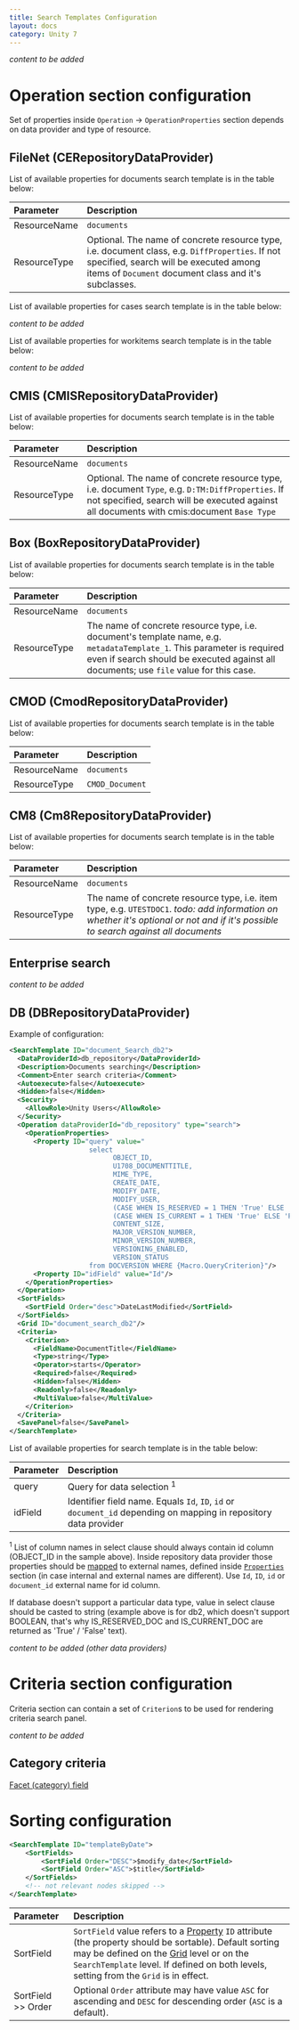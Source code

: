 ```yaml
---
title: Search Templates Configuration
layout: docs
category: Unity 7
---
```

*content to be added*
 
# Operation section configuration

Set of properties inside `Operation` -> `OperationProperties` section depends on data provider and type of resource. 

## FileNet (CERepositoryDataProvider)

List of available properties for documents search template is in the table below: 

| Parameter   | Description |
|:------------|:------------|
|ResourceName |`documents`|
|ResourceType |Optional. The name of concrete resource type, i.e. document class, e.g. `DiffProperties`. If not specified, search will be executed among items of `Document` document class and it's subclasses.|

List of available properties for cases search template is in the table below: 

*content to be added*

List of available properties for workitems search template is in the table below: 

*content to be added*

## CMIS (CMISRepositoryDataProvider)

List of available properties for documents search template is in the table below:
 
| Parameter   | Description |
|:------------|:------------|
|ResourceName |`documents`|
|ResourceType |Optional. The name of concrete resource type, i.e. document `Type`, e.g. `D:TM:DiffProperties`. If not specified, search will be executed against all documents with cmis:document `Base Type`|

## Box (BoxRepositoryDataProvider)

List of available properties for documents search template is in the table below:
 
| Parameter   | Description |
|:------------|:------------|
|ResourceName |`documents`|
|ResourceType |The name of concrete resource type, i.e. document's template name, e.g. `metadataTemplate_1`. This parameter is required even if search should be executed against all documents; use `file` value for this case.|

## CMOD (CmodRepositoryDataProvider)

List of available properties for documents search template is in the table below:
 
| Parameter   | Description |
|:------------|:------------|
|ResourceName |`documents`|
|ResourceType |`CMOD_Document`|

## CM8 (Cm8RepositoryDataProvider)

List of available properties for documents search template is in the table below:
 
| Parameter   | Description |
|:------------|:------------|
|ResourceName |`documents`|
|ResourceType |The name of concrete resource type, i.e. item type, e.g. `UTESTDOC1`. *todo: add information on whether it's optional or not and if it's possible to search against all documents*|

## Enterprise search

*content to be added*

## DB (DBRepositoryDataProvider)

Example of configuration:

```xml
<SearchTemplate ID="document_Search_db2">
  <DataProviderId>db_repository</DataProviderId>
  <Description>Documents searching</Description>
  <Comment>Enter search criteria</Comment>
  <Autoexecute>false</Autoexecute>
  <Hidden>false</Hidden>
  <Security>
    <AllowRole>Unity Users</AllowRole>
  </Security>
  <Operation dataProviderId="db_repository" type="search">
    <OperationProperties>
      <Property ID="query" value="
                    select
                          OBJECT_ID,
                          U1708_DOCUMENTTITLE,
                          MIME_TYPE,
                          CREATE_DATE,
                          MODIFY_DATE,
                          MODIFY_USER,
                          (CASE WHEN IS_RESERVED = 1 THEN 'True' ELSE 'False' END) AS IS_RESERVED_DOC,
                          (CASE WHEN IS_CURRENT = 1 THEN 'True' ELSE 'False' END) AS IS_CURRENT_DOC,
                          CONTENT_SIZE,
                          MAJOR_VERSION_NUMBER,
                          MINOR_VERSION_NUMBER,
                          VERSIONING_ENABLED,
                          VERSION_STATUS
                    from DOCVERSION WHERE {Macro.QueryCriterion}"/>
      <Property ID="idField" value="Id"/>
    </OperationProperties>
  </Operation>
  <SortFields>
    <SortField Order="desc">DateLastModified</SortField>
  </SortFields>
  <Grid ID="document_search_db2"/>
  <Criteria>
    <Criterion>
      <FieldName>DocumentTitle</FieldName>
      <Type>string</Type>
      <Operator>starts</Operator>
      <Required>false</Required>
      <Hidden>false</Hidden>
      <Readonly>false</Readonly>
      <MultiValue>false</MultiValue>
    </Criterion>
  </Criteria>
  <SavePanel>false</SavePanel>
</SearchTemplate>
```

List of available properties for search template is in the table below:

| Parameter   | Description|
|:------------|:------------|
|query        |Query for data selection <sup>1</sup>|
|idField      |Identifier field name. Equals `Id`, `ID`, `id` or `document_id` depending on mapping in repository data provider|

<sup>1</sup> List of column names in select clause should always contain id column 
(OBJECT_ID in the sample above). Inside repository data provider those properties
should be [mapped](repository-data-providers.md) to external names, defined inside [`Properties`](tags/properties-tag.md) section (in case internal 
and external names are different). Use `Id`, `ID`, `id` or `document_id` external name for id column.

If database doesn't support a particular data type, value in select clause should be casted 
to string (example above is for db2, which doesn't support BOOLEAN, that's why IS_RESERVED_DOC 
and IS_CURRENT_DOC are returned as 'True' / 'False' text).

*content to be added (other data providers)*

# Criteria section configuration

Criteria section can contain a set of `Criterion`s to be used for rendering criteria search panel.

*content to be added*

## Category criteria 

[Facet (category) field](search-templates/facet-category-field.md)

# Sorting configuration
```xml
<SearchTemplate ID="templateByDate">
    <SortFields>
        <SortField Order="DESC">$modify_date</SortField>
        <SortField Order="ASC">$title</SortField>
    </SortFields>
    <!-- not relevant nodes skipped -->
</SearchTemplate>
```

| Parameter           | Description |
|:--------------------|:------------|
| SortField           | `SortField` value refers to a [Property](tags/properties-tag.md) `ID` attribute (the property should be sortable).  Default sorting may be defined on the [Grid](../configuration/grids.md#multiple-column-sorting) level or on the `SearchTemplate` level. If defined on both levels, setting from the `Grid` is in effect.     |
| SortField >> Order  | Optional `Order` attribute may have value `ASC` for ascending and `DESC` for descending order (`ASC` is a default). |